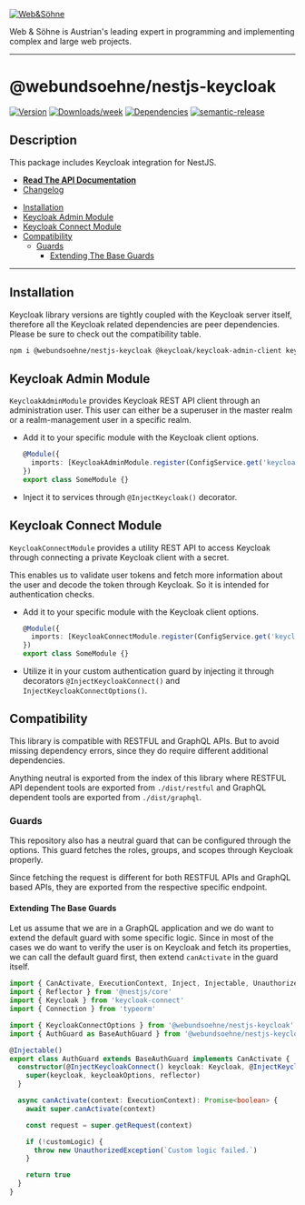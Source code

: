 [![Web&Söhne](https://webundsoehne.com/wp-content/uploads/2016/11/logo.png)](https://webundsoehne.com)

Web & Söhne is Austrian's leading expert in programming and implementing complex and large web projects.

---

# @webundsoehne/nestjs-keycloak

[![Version](https://img.shields.io/npm/v/@webundsoehne/nestjs-keycloak.svg)](https://npmjs.org/package/@webundsoehne/nestjs-keycloak) [![Downloads/week](https://img.shields.io/npm/dw/@webundsoehne/nestjs-keycloak.svg)](https://npmjs.org/package/@webundsoehne/nestjs-keycloak) [![Dependencies](https://img.shields.io/librariesio/release/npm/@webundsoehne/nestjs-keycloak)](https://npmjs.org/package/@webundsoehne/nestjs-keycloak) [![semantic-release](https://img.shields.io/badge/%20%20%F0%9F%93%A6%F0%9F%9A%80-semantic--release-e10079.svg)](https://github.com/semantic-release/semantic-release)

## Description

This package includes Keycloak integration for NestJS.

- **[Read The API Documentation](./docs/README.md)**
- [Changelog](./CHANGELOG.md)

<!-- toc -->

- [Installation](#installation)
- [Keycloak Admin Module](#keycloak-admin-module)
- [Keycloak Connect Module](#keycloak-connect-module)
- [Compatibility](#compatibility)
  - [Guards](#guards)
    - [Extending The Base Guards](#extending-the-base-guards)

<!-- tocstop -->

---

## Installation

Keycloak library versions are tightly coupled with the Keycloak server itself, therefore all the Keycloak related dependencies are peer dependencies. Please be sure to check out the compatibility table.

```bash
npm i @webundsoehne/nestjs-keycloak @keycloak/keycloak-admin-client keycloak-connect
```

## Keycloak Admin Module

`KeycloakAdminModule` provides Keycloak REST API client through an administration user. This user can either be a superuser in the master realm or a realm-management user in a specific realm.

- Add it to your specific module with the Keycloak client options.

  ```typescript
  @Module({
    imports: [KeycloakAdminModule.register(ConfigService.get('keycloak.admin'))]
  })
  export class SomeModule {}
  ```

- Inject it to services through `@InjectKeycloak()` decorator.

## Keycloak Connect Module

`KeycloakConnectModule` provides a utility REST API to access Keycloak through connecting a private Keycloak client with a secret.

This enables us to validate user tokens and fetch more information about the user and decode the token through Keycloak. So it is intended for authentication checks.

- Add it to your specific module with the Keycloak client options.

  ```typescript
  @Module({
    imports: [KeycloakConnectModule.register(ConfigService.get('keycloak.connect'))]
  })
  export class SomeModule {}
  ```

- Utilize it in your custom authentication guard by injecting it through decorators `@InjectKeycloakConnect()` and `InjectKeycloakConnectOptions()`.

## Compatibility

This library is compatible with RESTFUL and GraphQL APIs. But to avoid missing dependency errors, since they do require different additional dependencies.

Anything neutral is exported from the index of this library where RESTFUL API dependent tools are exported from `./dist/restful` and GraphQL dependent tools are exported from `./dist/graphql`.

### Guards

This repository also has a neutral guard that can be configured through the options. This guard fetches the roles, groups, and scopes through Keycloak properly.

Since fetching the request is different for both RESTFUL APIs and GraphQL based APIs, they are exported from the respective specific endpoint.

#### Extending The Base Guards

Let us assume that we are in a GraphQL application and we do want to extend the default guard with some specific logic. Since in most of the cases we do want to verify the user is on Keycloak and fetch its properties, we can call the default guard first, then extend `canActivate` in the guard itself.

```typescript
import { CanActivate, ExecutionContext, Inject, Injectable, UnauthorizedException } from '@nestjs/common'
import { Reflector } from '@nestjs/core'
import { Keycloak } from 'keycloak-connect'
import { Connection } from 'typeorm'

import { KeycloakConnectOptions } from '@webundsoehne/nestjs-keycloak'
import { AuthGuard as BaseAuthGuard } from '@webundsoehne/nestjs-keycloak/dist/graphql'

@Injectable()
export class AuthGuard extends BaseAuthGuard implements CanActivate {
  constructor(@InjectKeycloakConnect() keycloak: Keycloak, @InjectKeycloakConnectOptions() keycloakOptions: KeycloakConnectOptions, @Inject(Reflector) reflector: Reflector) {
    super(keycloak, keycloakOptions, reflector)
  }

  async canActivate(context: ExecutionContext): Promise<boolean> {
    await super.canActivate(context)

    const request = super.getRequest(context)

    if (!customLogic) {
      throw new UnauthorizedException(`Custom logic failed.`)
    }

    return true
  }
}
```
